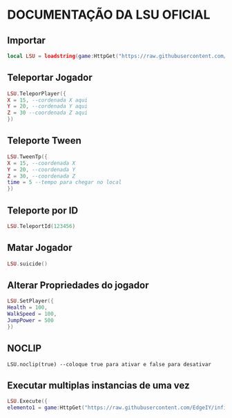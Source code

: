 # DOCUMENTAÇÃO DA LSU OFICIAL

## Importar
```lua
local LSU = loadstring(game:HttpGet("https://raw.githubusercontent.com/KrypDeveloper/MAXIMUS-LIBRARY/main/LSU/LSU.lua")()
```
## Teleportar Jogador
```lua
LSU.TeleporPlayer({
X = 15, --cordenada X aqui
Y = 20, --cordenada Y aqui
Z = 30 --coordenada Z aqui
})
```
## Teleporte Tween
```lua
LSU.TweenTp({
X = 15, --coordenada X
Y = 20, --coordenada Y
Z = 30, --coordenada Z
time = 5 --tempo para chegar no local
})
```
## Teleporte por ID
```lua
LSU.TeleportId(123456)
```
## Matar Jogador
```lua
LSU.suicide()
```
## Alterar Propriedades do jogador
```lua
LSU.SetPlayer({
Health = 100,
WalkSpeed = 100,
JumpPower = 500
})
```
## NOCLIP
```
LSU.noclip(true) --coloque true para ativar e false para desativar
```
## Executar multiplas instancias de uma vez
```lua
LSU.Execute({
elemento1 = game:HttpGet("https://raw.githubusercontent.com/EdgeIY/infiniteyield/master/source"))()
```
